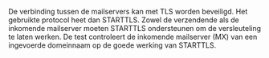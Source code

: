 De verbinding tussen de mailservers kan met TLS worden beveiligd. Het gebruikte protocol heet dan STARTTLS. Zowel de verzendende als de inkomende mailserver moeten STARTTLS ondersteunen om de versleuteling te laten werken. De test controleert de inkomende mailserver (MX) van een ingevoerde domeinnaam op de goede werking van STARTTLS.
